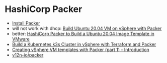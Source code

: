 # HashiCorp Packer

- [Install Packer](https://learn.hashicorp.com/tutorials/packer/get-started-install-cli)
- will not work with dhcp: [Build Ubuntu 20.04 VM on vSphere with Packer](https://virtjo.com/2020/build-ubuntu-vm-with-packer-on-vsphere/)
- better: [HashiCorp Packer to Build a Ubuntu 20.04 Image Template in VMware](https://tekanaid.com/posts/hashicorp-packer-build-ubuntu20-04-vmware)
- [Build a Kubernetes k3s Cluster in vSphere with Terraform and Packer](https://tekanaid.com/posts/build-a-kubernetes-k3s-cluster-in-vsphere-with-terraform-and-packer)
- [Creating vSphere VM templates with Packer (part 1) - Introduction](https://blog.v12n.io/creating-vsphere-vm-templates-with-packer-part-1/)
- [v12n-io/packer](https://github.com/v12n-io/packer)
